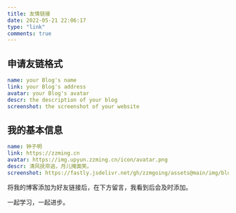 ```yaml
---
title: 友情链接
date: 2022-05-21 22:06:17
type: "link"
comments: true
---
```



## 申请友链格式

```yaml
name: your Blog's name
link: your Blog's address
avatar: your Blog's avatar
descr: the description of your blog
screenshot: the screenshot of your website 
```

## 我的基本信息

```yaml
name: 钟子明
link: https://zzming.cn
avatar: https://img.upyun.zzming.cn/icon/avatar.png
descr: 清风抚帘逃，月儿掩面笑。
screenshot: https://fastly.jsdelivr.net/gh/zzmgoing/assets@main/img/blog_screen_bg.png 
```

将我的博客添加为好友链接后，在下方留言，我看到后会及时添加。

一起学习，一起进步。